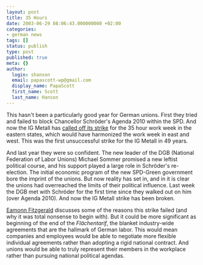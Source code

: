 ```yaml
---
layout: post
title: 35 Hours
date: 2003-06-29 08:06:43.000000000 +02:00
categories:
- german news
tags: []
status: publish
type: post
published: true
meta: {}
author:
  login: shanson
  email: papascott-wp@gmail.com
  display_name: PapaScott
  first_name: Scott
  last_name: Hanson
---
```

<p>This hasn't been a particularly good year for German unions. First they tried and failed to block Chancellor Schröder's Agenda 2010 within the SPD. And now the IG Metall has <a title="BBC NEWS | Europe | German strike 'has failed'" href="http://news.bbc.co.uk/2/hi/europe/3027948.stm">called off its strike</a> for the 35 hour work week in the eastern states, which would have harmonized the work week in east and west. This was the first unsuccessful strike for the IG Metall in 49 years.</p>
<p>And last year they were so confident. The new leader of the DGB (National Federation of Labor Unions) Michael Sommer promised a new leftist political course, and his support played a large role in Schröder's re-election. The initial economic program of the new SPD-Green government bore the imprint of the unions. But now reality has set in, and in it is clear the unions had overreached the limits of their political influence. Last week the DGB met with Schröder for the first time since they walked out on him (over Agenda 2010). And now the IG Metall strike has been broken.</p>
<p><a title="Eamonn Fitzgerald's Rainy Day: Reason 1 - Unions 0" href="http://www.eamonn.com/archives/000508.html#000508">Eamonn Fitzgerald</a> discusses some of the reasons this strike failed (and why it was total nonsense to begin with). But it could be more significant as beginning of the end of the <em>Flächentarif</em>, the blanket industry-wide agreements that are the hallmark of German labor.  This would mean companies and employees would be able to negotiate more flexible individual agreements rather than adopting a rigid national contract. And unions would be able to truly represent their members in the workplace rather than pursuing national political agendas.</p>
